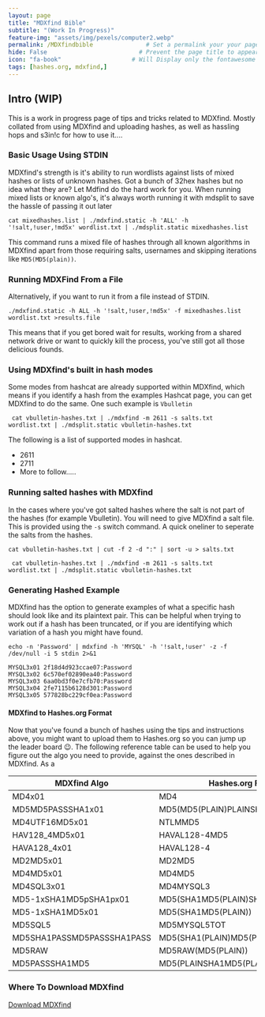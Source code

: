 ```yaml
---
layout: page
title: "MDXfind Bible" 
subtitle: "(Work In Progress)"   
feature-img: "assets/img/pexels/computer2.webp" 
permalink: /MDXfindbible               # Set a permalink your your page
hide: False                          # Prevent the page title to appear in the navbar
icon: "fa-book"                    # Will Display only the fontawesome icon (here: fa-search) and not the title
tags: [hashes.org, mdxfind,]
---
```




## Intro (**WIP**)

This is a work in progress page of tips and tricks related to MDXfind. Mostly collated from using MDXfind and uploading hashes, as well as hassling hops and s3in!c for how to use it....

### Basic Usage Using STDIN

MDXfind's strength is it's ability to run wordlists against lists of mixed hashes or lists of unknown hashes. Got a bunch of 32hex hashes but no idea what they are? Let Mdfind do the hard work for you. When running mixed lists or known algo's, it's always worth running it with mdsplit to save the hassle of passing it out later

```
cat mixedhashes.list | ./mdxfind.static -h 'ALL' -h '!salt,!user,!md5x' wordlist.txt | ./mdsplit.static mixedhashes.list 
```
This command runs a mixed file of hashes through all known algorithms in MDXfind apart from those requiring salts, usernames and skipping iterations like `MD5(MD5(plain))`. 

### Running MDXFind From a File 

Alternatively, if you want to run it from a file instead of STDIN.

```
./mdxfind.static -h ALL -h '!salt,!user,!md5x' -f mixedhashes.list wordlist.txt >results.file
```
This means that if you get bored wait for results, working from a shared network drive or want to quickly kill the process, you've still got all those delicious founds.

### Using MDXfind's built in hash modes

Some modes from hashcat are already supported within MDXfind, which means if you identify a hash from the examples Hashcat page, you can get MDXfind to do the same. One such example is `Vbulletin` 

```
 cat vbulletin-hashes.txt | ./mdxfind -m 2611 -s salts.txt wordlist.txt | ./mdsplit.static vbulletin-hashes.txt
```
The following is a list of supported modes in hashcat. 

* 2611
* 2711
* More to follow.....


### Running salted hashes with MDXfind 

In the cases where you've got salted hashes where the salt is not part of the hashes (for example Vbulletin). You will need to give MDXfind a salt file. This is provided using the  `-s` switch command. A quick oneliner to seperate the salts from the hashes. 

```
cat vbulletin-hashes.txt | cut -f 2 -d ":" | sort -u > salts.txt
```

```
 cat vbulletin-hashes.txt | ./mdxfind -m 2611 -s salts.txt wordlist.txt | ./mdsplit.static vbulletin-hashes.txt
```


### Generating Hashed Example

MDXfind has the option to generate examples of what a specific hash should look like and its plaintext pair. This can be helpful when trying to work out if a hash has been truncated, or if you are identifying which variation of a hash you might have found. 

```
echo -n 'Password' | mdxfind -h 'MYSQL' -h '!salt,!user' -z -f /dev/null -i 5 stdin 2>&1
```

```
MYSQL3x01 2f18d4d923ccae07:Password
MYSQL3x02 6c570ef02890ea40:Password
MYSQL3x03 6aa0bd3f0e7cfb70:Password
MYSQL3x04 2fe7115b6128d301:Password
MYSQL3x05 577828bc229cf0ea:Password
```


#### MDXfind to Hashes.org Format

Now that you've found a bunch of hashes using the tips and instructions above, you might want to upload them to Hashes.org so you can jump up the leader board 😉. The following reference table can be used to help you figure out the algo you need to provide, against the ones described in MDXfind. As a

|MDXfind Algo|Hashes.org Format|
|------------|---------------|
|MD4x01      | MD4           |
|MD5MD5PASSSHA1x01|MD5(MD5(PLAIN)PLAINSHA1(PLAIN))|
|MD4UTF16MD5x01| NTLMMD5|
|HAV128_4MD5x01| HAVAL128-4MD5|
|HAVA128_4x01|HAVAL128-4|
|MD2MD5x01|MD2MD5|
|MD4MD5x01|MD4MD5|
|MD4SQL3x01|MD4MYSQL3|  
|MD5-1xSHA1MD5pSHA1px01|MD5(SHA1MD5(PLAIN)SHA1(PLAIN))|
|MD5-1xSHA1MD5x01|MD5(SHA1MD5(PLAIN))|
|MD5SQL5|MD5MYSQL5TOT|
|MD5SHA1PASSMD5PASSSHA1PASS|MD5(SHA1(PLAIN)MD5(PLAIN)SHA1(PLAIN))|
|MD5RAW|MD5RAW(MD5(PLAIN))|
|MD5PASSSHA1MD5|MD5(PLAINSHA1MD5(PLAIN))

### Where To Download MDXfind

[Download MDXfind](https://hashes.org/mdxfind.php) 
